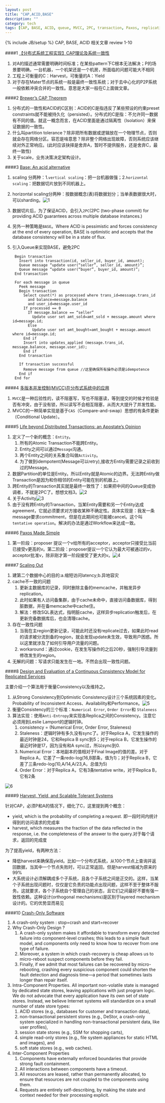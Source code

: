 ```yaml
---
layout: post
title: "CAP,ACID,BASE"
description: ""
category: tech
tags: [CAP, BASE, ACID, queue, MVCC, 2PC, transaction, Paxos, replication]
---
```

{% include JB/setup %}
CAP, BASE, ACID 相关文章 review 1-10

<!--break-->

####1 [【分布式系统工程实现】CAP理论及系统一致性][1]

1. 对A的描述通常需要明确时间标准；在某些pattern下C根本无法解决；P的场景要明确，一台机器，一个机架还是一个机房，所面临的问题可能大不相同 
2. 工程上可衡量的C：Harvest，可衡量的A：Yield
3. 对于存在Mater节点的系统一般是最终一致性系统；对于去中心化的P2P系统一般依赖冲突合并的一致性。意思是大家一般在C上面做文章。

####2 [Brewer’s CAP Theorem][2]

1. 分布式的一致性和ACID的C区别：ACID的C是指违反了某些预设的约束preset constraints就不能被持久化（persisted）。分布式的C是指：不允许同一数据有不同的值。就这一概念而言，在ACID里面是通过隔离性（Isolation）来保证数据的一致性。
2. 什么叫partition tolerance？除非把所有数据或逻辑放在一个物理节点，否则就会存在网络分区。容忍是啥意思？除非整个网络出现故障，否则系统应该继续对外正常响应。(此时应该抉择是舍弃A，暂时不提供服务，还是舍弃C，最终一致性)
3. 关于scale，业务决策决定架构设计。

####3 [Base: An acid alternative][3]

1. scaling 分两种：1.`vertical scaling`：把一台机器做强；2.`horizontal scaling`：把数据切片放到不同机器上。
2. horizontal scaling分两种：按数据概念(表)将数据划分；当单表数据很大时，可以sharding。![1](/assets/2013-09-15-capacidbase/1.png)
3. 数据切片后，为了保证ACID，会引入`2PC`(2PC (two-phase commit) for providing ACID guarantees across multiple database instances.)
4. 另外一种策略是`BASE`。Where ACID is pessimistic and forces consistency at the end of every operation, BASE is optimistic and accepts that the database consistency will be in a state of flux.
5. 引入Queue来实现BASE，避免2PC

        Begin transaction
          Insert into transaction(id, seller_id, buyer_id, amount);
          Queue message “update user(“seller”, seller_id, amount)”;
          Queue message “update user(“buyer”, buyer_id, amount)”;
        End transaction

        For each message in queue
          Peek message
          Begin transaction
            Select count(*) as processed where trans_id=message.trans_id
              and balance=message.balance 
              and user_id=message.user_id
            If processed == 0
              If message.balance == “seller”
                Update user set amt_sold=amt_sold + message.amount where id=message.id;
              Else
                Update user set amt_bought=amt_bought + message.amount where id=message.id;
            End if
            Insert into updates_applied (message.trans_id, message.balance, message.user_id);
            End if
          End transaction

          If transaction successful
            Remove message from queue //这里确保所有操作必须是idempotence
          End if
        End for

####4 [多版本并发控制(MVCC)在分布式系统中的应用][4]

1. `MVCC`是一种后验性的，读不阻塞写，写也不阻塞读，等到提交的时候才检验是否有冲突，由于没有锁，所以读写不会相互阻塞，从而大大提升了并发性能。
2. MVCC的一种简单实现是基于`CAS`（Compare-and-swap）思想的有条件更新（Conditional Update）。

####5 [Life beyond Distributed Transactions: an Apostate’s Opinion][5]

1. 定义了一个新的概念：`Entity`。
   1. 所有的Atomic Transaction不能跨Entity。
   2. Entity之间可以通过`Message`沟通。
   3. 两个Entity之间的关系集合叫做`Activity`。
   4. 为了做到idempotent(Message可以retry),接收方Entity需要记录之前收到过的Message。
2. 数据Partition的单位是Entity。所以Entity就是Atomic的边界。无法跨Entity做Transaction是因为和你相邻的Entity可能在别的机器上。
3. 跨Entity的Transaction其实就是最终一致性了：如果把中间的Queue变成协调者，不就是2PC了。想想文档3。![2](/assets/2013-09-15-capacidbase/2.png)
4. 关于Activity![3](/assets/2013-09-15-capacidbase/3.png)
5. 由于没有跨Entity的Transaction，当某Entity需要和另一个Entity达成agreement，它就必须要求对方接收某种不确定性。具体实现是：我发一条message要求commitment，但是在此期间也可能被cancel。这个叫`tentative operation`。解决的办法是通过Workflow来达成一致。

####6 [Paxos Made Simple][6]

1. 第一阶段：proposer 提议一个v给所有的acceptor，acceptor只接受比当前已接受v更高的v。第二阶段：proposer提议一个它认为最大可被通过的v，acceptor批准v，除非刚才第一阶段接受了更大的v。![4](/assets/2013-09-15-capacidbase/4.jpg)

####7 [Scaling Out][7]

1. 建第二个数据中心的目的:a.缩短访问latency;b.异地容灾
2. cache不一致的问题
   1. 更新主数据库的记录，同时删除主备的memcache，并触发异步replication。
   2. 此时如果有人访问备集群，由于cache未命中，直接访问备数据库，得到脏数据，并在备memcache中cache住。
   3. 解法：修改SQL表达式，指明脏cache，这样异步replication触发后，在更新完备数据库后，也会清理cache。
3. 存在一致性问题
   1. 当我在主region更新记录，可能此时还没有replicate过去，如果此时read的请求被分流到备的region，就会发现update未生效，导致用户困惑。所以这里就涉及了如何引导用户流量的问题。
   2. workaround：通过cookie，在发生写操作的之后20秒，强制引导流量到修改发生的region。
4. 无解的问题：写请求只能发生在一地。不然会出现一致性问题。

####8 [Design and Evaluation of a Continuous Consistency Model for Replicated Services][8]

主要介绍一个算法用于衡量Consistency以及维持之。

1. 从Strong Consistency到Optimistic Consistency设计三个系统因素的变化。Probability of Inconsistent Access、Availability和Performance。![5](/assets/2013-09-15-capacidbase/5.png)
2. 衡量Consistency的三个标准：`Numerical Error`, `Order Error`和 `Staleness`
3. 算法实现：使用`Anti-Entropy`来实现各Replica之间的Consistency。注意它必须用到Leslie Lamport的逻辑时钟。
   1. consistency = (Numerical Error, Order Error, Staleness)
   2. Staleness：逻辑时钟有多久没有sync了。对于Replica A，它发生操作的最近时钟是24，它和Replica B sync到5；对于replica B，它发生操作的最近时钟是17，因为没有和A sync过，所以sync到0.
   3. Numerical Error：本地副本的值相对于Final Image的值的差。对于Replica A，它差了一条redo-log(16,B那条，值为1)；对于Replica B，它差了三条redo-log(10,A/14,A/23,A，总值为5)
   4. Order Error：对于Replica A，它有3条tentative write，对于Replica B，它有2条
   
![6](/assets/2013-09-15-capacidbase/6.png)
 
####9 [Harvest, Yield, and Scalable Tolerant Systems][9]

针对CAP，必须P和A的情况下，细化了C，这里提到两个概念：

* yield, which is the probability of completing a request. 即一段时间内统计得到的访问请求的完成率
* harvest, which measures the fraction of the data reflected in the response, i.e. the completeness of the answer to the query.对于每个请求，返回的完成度

为了提高yield，有两种方法：

* 降低harvest来确保高yield。比如一个分布式系统，从100个节点上查询并返回数据，当其中一个节点失败时，可以正常返回，但是harvest缩减为原来的99%
* 大系统设计必须解耦成多个子系统，且各个子系统之间是正交的。这样，当某个子系统出现问题时，仅仅是它负责的功能点出现问题，这样不至于整体不服务。这就要求，各个子系统自个管理自己的状态，且它们之间最好不要有强一致性依赖。这种设计(orthogonal mechanisms)是区别于layered mechanism设计的。它的优势显而易见

####10 [Crash-Only Software][10]

1. A crash-only system : stop=crash and start=recover
2. Why Crash-Only Design ?
   1. A crash-only system makes it affordable to transform every detected failure into component-level crashes; this leads to a simple fault model, and components only need to know how to recover from one type of failure.
   2. Moreover, a system in which crash-recovery is cheap allows us to micro-reboot suspect components before they fail.
   3. Finally, if we admit that most failures can be recovered by micro-rebooting, crashing every suspicious component could shorten the fault detection and diagnosis time—a period that sometimes lasts longer than repair itself.
3. Intra-Component Properties. All important non-volatile state is managed by dedicated state stores, leaving applications with just program logic. We do not advocate that every application have its own set of state stores. Instead, we believe Internet systems will standardize on a small number of state store types:
   1. ACID stores (e.g., databases for customer and transaction data), 
   2. non-transactional persistent stores (e.g., DeStor, a crash-only system specialized in handling non-transactional persistent data, like user profiles), 
   3. session state stores (e.g., SSM for shopping carts), 
   4. simple read-only stores (e.g., file system appliances for static HTML and images), and 
   5. soft state stores (e.g., web caches).
4. Inter-Component Properties
   1. Components have externally enforced boundaries that provide strong fault containment.
   2. All interactions between components have a timeout.
   3. All resources are leased, rather than permanently allocated, to ensure that resources are not coupled to the components using them.
   4. Requests are entirely self-describing, by making the state and context needed for their processing explicit.


[1]: http://www.nosqlnotes.net/archives/21
[2]: http://code.alibabatech.com/blog/dev_related_728/brewers-cap-theorem.html
[3]: http://www.baidu.com/link?url=HeHZv-r4p8SY7DDZIxJl2IrOn9oz9B_Dm6YtsI6IW4yD9VAHxjtk8Y2C5fhbH1FdG_NzrvGDne4vc03E53dZvq
[4]: http://coolshell.cn/articles/6790.html
[5]: http://www.ics.uci.edu/~cs223/papers/cidr07p15.pdf
[6]: http://research.microsoft.com/en-us/um/people/lamport/pubs/paxos-simple.pdf
[7]: http://www.facebook.com/note.php?note_id=23844338919&id=9445547199
[8]: http://citeseerx.ist.psu.edu/viewdoc/download?doi=10.1.1.34.7743&rep=rep1&type=pdf
[9]: http://citeseerx.ist.psu.edu/viewdoc/download?doi=10.1.1.24.3690&rep=rep1&type=pdf
[10]: http://citeseerx.ist.psu.edu/viewdoc/summary?doi=10.1.1.3.9953